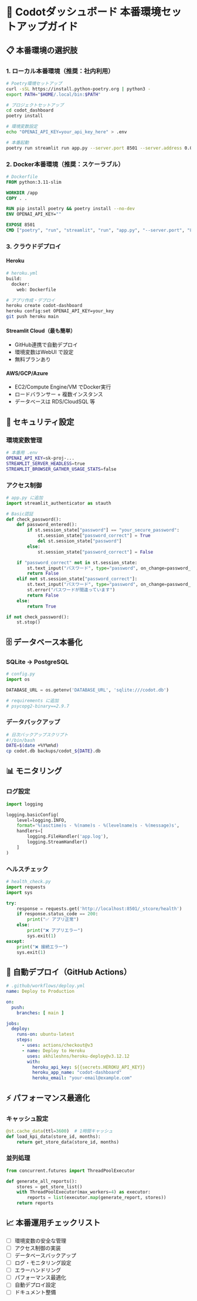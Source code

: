 # 🚀 Codotダッシュボード 本番環境セットアップガイド

## 📋 本番環境の選択肢

### 1. **ローカル本番環境**（推奨：社内利用）
```bash
# Poetry環境セットアップ
curl -sSL https://install.python-poetry.org | python3 -
export PATH="$HOME/.local/bin:$PATH"

# プロジェクトセットアップ
cd codot_dashboard
poetry install

# 環境変数設定
echo "OPENAI_API_KEY=your_api_key_here" > .env

# 本番起動
poetry run streamlit run app.py --server.port 8501 --server.address 0.0.0.0
```

### 2. **Docker本番環境**（推奨：スケーラブル）
```dockerfile
# Dockerfile
FROM python:3.11-slim

WORKDIR /app
COPY . .

RUN pip install poetry && poetry install --no-dev
ENV OPENAI_API_KEY=""

EXPOSE 8501
CMD ["poetry", "run", "streamlit", "run", "app.py", "--server.port", "8501", "--server.address", "0.0.0.0"]
```

### 3. **クラウドデプロイ**

#### Heroku
```bash
# heroku.yml
build:
  docker:
    web: Dockerfile

# アプリ作成・デプロイ
heroku create codot-dashboard
heroku config:set OPENAI_API_KEY=your_key
git push heroku main
```

#### Streamlit Cloud（最も簡単）
- GitHub連携で自動デプロイ
- 環境変数はWebUI で設定
- 無料プランあり

#### AWS/GCP/Azure
- EC2/Compute Engine/VM でDocker実行
- ロードバランサー + 複数インスタンス
- データベースは RDS/CloudSQL 等

## 🔐 セキュリティ設定

### 環境変数管理
```bash
# 本番用 .env
OPENAI_API_KEY=sk-proj-...
STREAMLIT_SERVER_HEADLESS=true
STREAMLIT_BROWSER_GATHER_USAGE_STATS=false
```

### アクセス制御
```python
# app.py に追加
import streamlit_authenticator as stauth

# Basic認証
def check_password():
    def password_entered():
        if st.session_state["password"] == "your_secure_password":
            st.session_state["password_correct"] = True
            del st.session_state["password"]
        else:
            st.session_state["password_correct"] = False

    if "password_correct" not in st.session_state:
        st.text_input("パスワード", type="password", on_change=password_entered, key="password")
        return False
    elif not st.session_state["password_correct"]:
        st.text_input("パスワード", type="password", on_change=password_entered, key="password")
        st.error("パスワードが間違っています")
        return False
    else:
        return True

if not check_password():
    st.stop()
```

## 🗄️ データベース本番化

### SQLite → PostgreSQL
```python
# config.py
import os

DATABASE_URL = os.getenv('DATABASE_URL', 'sqlite:///codot.db')

# requirements に追加
# psycopg2-binary==2.9.7
```

### データバックアップ
```bash
# 日次バックアップスクリプト
#!/bin/bash
DATE=$(date +%Y%m%d)
cp codot.db backups/codot_${DATE}.db
```

## 📊 モニタリング

### ログ設定
```python
import logging

logging.basicConfig(
    level=logging.INFO,
    format='%(asctime)s - %(name)s - %(levelname)s - %(message)s',
    handlers=[
        logging.FileHandler('app.log'),
        logging.StreamHandler()
    ]
)
```

### ヘルスチェック
```python
# health_check.py
import requests
import sys

try:
    response = requests.get('http://localhost:8501/_stcore/health')
    if response.status_code == 200:
        print("✅ アプリ正常")
    else:
        print("❌ アプリエラー")
        sys.exit(1)
except:
    print("❌ 接続エラー")
    sys.exit(1)
```

## 🔄 自動デプロイ（GitHub Actions）

```yaml
# .github/workflows/deploy.yml
name: Deploy to Production

on:
  push:
    branches: [ main ]

jobs:
  deploy:
    runs-on: ubuntu-latest
    steps:
      - uses: actions/checkout@v3
      - name: Deploy to Heroku
        uses: akhileshns/heroku-deploy@v3.12.12
        with:
          heroku_api_key: ${{secrets.HEROKU_API_KEY}}
          heroku_app_name: "codot-dashboard"
          heroku_email: "your-email@example.com"
```

## ⚡ パフォーマンス最適化

### キャッシュ設定
```python
@st.cache_data(ttl=3600)  # 1時間キャッシュ
def load_kpi_data(store_id, months):
    return get_store_data(store_id, months)
```

### 並列処理
```python
from concurrent.futures import ThreadPoolExecutor

def generate_all_reports():
    stores = get_store_list()
    with ThreadPoolExecutor(max_workers=4) as executor:
        reports = list(executor.map(generate_report, stores))
    return reports
```

## 📈 本番運用チェックリスト

- [ ] 環境変数の安全な管理
- [ ] アクセス制御の実装
- [ ] データベースバックアップ
- [ ] ログ・モニタリング設定
- [ ] エラーハンドリング
- [ ] パフォーマンス最適化
- [ ] 自動デプロイ設定
- [ ] ドキュメント整備 